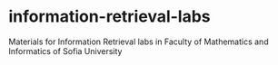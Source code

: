 # information-retrieval-labs
Materials for Information Retrieval labs in Faculty of Mathematics and Informatics of Sofia University
